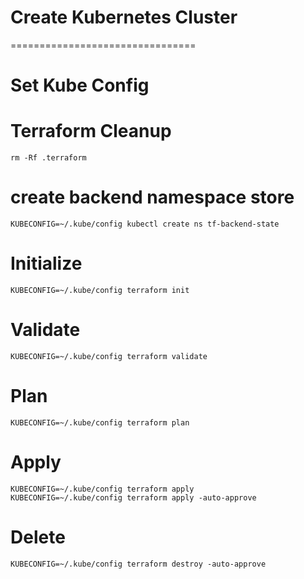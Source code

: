 # Create Kubernetes Cluster
================================

# Set Kube Config


# Terraform Cleanup
```
rm -Rf .terraform
```

# create backend namespace store
```
KUBECONFIG=~/.kube/config kubectl create ns tf-backend-state
```

# Initialize
```
KUBECONFIG=~/.kube/config terraform init
```

# Validate
```
KUBECONFIG=~/.kube/config terraform validate
```

# Plan
```
KUBECONFIG=~/.kube/config terraform plan
```

# Apply
```
KUBECONFIG=~/.kube/config terraform apply
KUBECONFIG=~/.kube/config terraform apply -auto-approve
```

# Delete
```
KUBECONFIG=~/.kube/config terraform destroy -auto-approve
```
